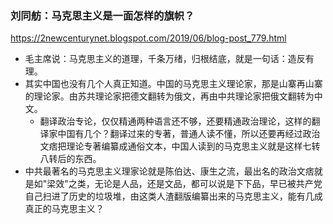 ### 刘同舫：马克思主义是一面怎样的旗帜？
https://2newcenturynet.blogspot.com/2019/06/blog-post_779.html
- 毛主席说：马克思主义的道理，千条万绪，归根结底，就是一句话：造反有理。
- 其实中国也没有几个人真正知道。中国的马克思主义理论家，那是山寨再山寨的理论家。由苏共理论家把德文翻转为俄文，再由中共理论家把俄文翻转为中文。
  - 翻译政治专论，仅仅精通两种语言还不够，还要精通政治理论，这样的翻译家中国有几个？翻译过来的专著，普通人读不懂，所以还要再经过政治文痞把理论专著编纂成通俗文本，中国人读到的马克思主义就是这样七转八转后的东西。
- 中共最著名的马克思主义理家论就是陈伯达、康生之流，最出名的政治文痞就是如"梁效"之类，无论是人品，还是文品，都可以说是下下品，早已被共产党自己扫进了历史的垃圾堆，由这类人渣翻版编纂出来的马克思主义，能有几成真正的马克思主义？      